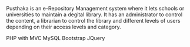Pusthaka is an e-Repository Management system where it lets schools or universities to maintain a degital library. It has an administrator to control the content, a librarian to control the library and different levels of users depending on their access levels and category. 

PHP with MVC
MySQL
Bootstrap
JQuery
